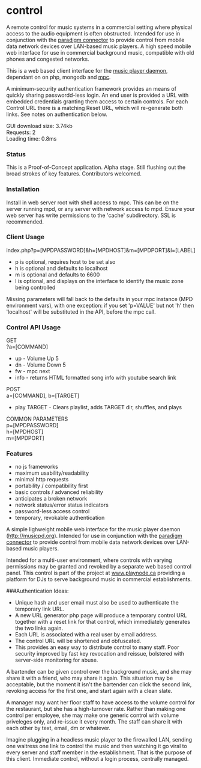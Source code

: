 # control
A remote control for music systems in a commercial setting where physical access to the audio equipment is often obstructed. Intended for use in conjunction with the [paradigm connector](https://github.com/neilscudder/paradigm) to provide control from mobile data network devices over LAN-based music players. A high speed mobile web interface for use in commercial background music, compatible with old phones and congested networks.

This is a web based client interface for the [music player daemon](https://github.com/MaxKellermann/MPD), dependant on on php, mongodb and [mpc](http://git.musicpd.org/cgit/master/mpc.git/).

A minimum-security authentication framework provides an means of quickly sharing passwordd-less login. An end user is provided a URL with embedded credentials granting them access to certain controls. For each Control URL there is a matching Reset URL, which will re-generate both links. See notes on authentication below.

GUI download size: 3.74kb<br>
Requests: 2<br>
Loading time: 0.8ms

### Status
This is a Proof-of-Concept application. Alpha stage. Still flushing out the broad strokes of key features. Contributors welcomed.

### Installation
Install in web server root with shell access to mpc. This can be on the server running mpd, or any server with network access to mpd. Ensure your web server has write permissions to the 'cache' subdirectory. SSL is recommended.

### Client Usage
index.php?p=[MPDPASSWORD]&h=[MPDHOST]&m=[MPDPORT]&l=[LABEL]

- p is optional, requires host to be set also
- h is optional and defaults to localhost
- m is optional and defaults to 6600
- l is optional, and displays on the interface to identify the music zone being controlled
 
Missing parameters will fall back to the defaults in your mpc instance (MPD environment vars), with one exception: if you set 'p=VALUE' but not 'h' then 'localhost' will be substituted in the API, before the mpc call.

### Control API Usage
GET<br>
?a=[COMMAND]
- up - Volume Up 5
- dn - Volume Down 5
- fw - mpc next
- info - returns HTML formatted song info with youtube search link

POST<br>
a=[COMMAND], b=[TARGET]
- play TARGET - Clears playlist, adds TARGET dir, shuffles, and plays

COMMON PARAMETERS<br>
p=[MPDPASSWORD]<br>
h=[MPDHOST]<br>
m=[MPDPORT]<br>

### Features

* no js frameworks
* maximum usability/readability 
* minimal http requests
* portability / compatibility first
* basic controls / advanced reliability
* anticipates a broken network
* network status/error status indicators
* password-less access control
* temporary, revokable authentication

A simple lighweight mobile web interface for the music player daemon (http://musicpd.org). Intended for use in conjunction with the [paradigm connector](https://github.com/neilscudder/paradigm) to provide control from mobile data network devices over LAN-based music players.

Intended for a multi-user environment, where controls with varying permissions may be granted and revoked by a separate web based control panel. This control is part of the project at www.playnode.ca providing a platform for DJs to serve background music in commercial establishments.

###Authentication Ideas:
- Unique hash and user email must also be used to authenticate the temporary link URL.
- A new URL generator php page will produce a temporary control URL together with a reset link for that control, which immediately generates the two links again.
- Each URL is associated with a real user by email address.
- The control URL will be shortened and obfuscated.
- This provides an easy way to distribute control to many staff. Poor security improved by fast key revocation and reissue, bolstered with server-side monitoring for abuse.

A bartender can be given control over the background music, and she may share it with a friend, who may share it again. This situation may be acceptable, but the moment it isn't the bartender can click the second link, revoking access for the first one, and start again with a clean slate.

A manager may want her floor staff to have access to the volume control for the restaurant, but she has a high-turnover rate. Rather than making one control per employee, she may make one generic control with volume priveleges only, and re-issue it every month. The staff can share it with each other by text, email, dm or whatever.

Imagine plugging in a headless music player to the firewalled LAN, sending one waitress one link to control the music and then watching it go viral to every server and staff member in the establishment. That is the purpose of this client. Immediate control, without a login process, centrally managed.
